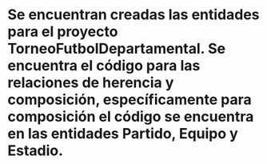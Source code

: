 # Se encuentran creadas las entidades para el proyecto TorneoFutbolDepartamental. Se encuentra el código para las relaciones de herencia y composición, específicamente para composición el código se encuentra en las entidades Partido, Equipo y Estadio.

